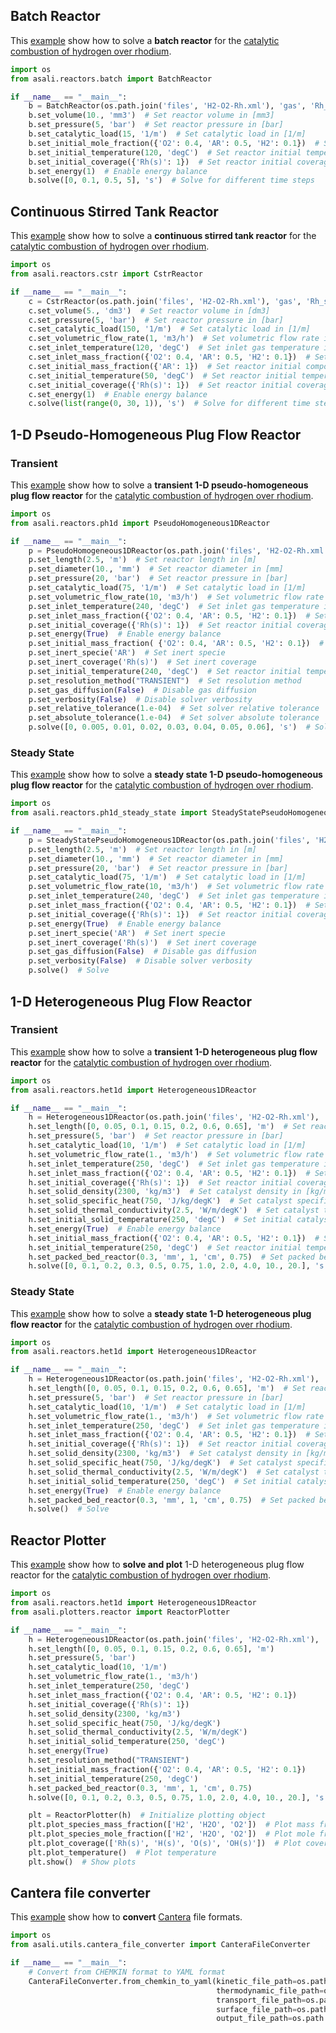 ## **Batch Reactor**

This [example](https://github.com/srebughini/ASALIPY/blob/main/examples/batch.py) show how to solve a **batch reactor**
for the [catalytic combustion of hydrogen over rhodium](https://www.detchem.com/mechanisms).

```python
import os
from asali.reactors.batch import BatchReactor

if __name__ == "__main__":
    b = BatchReactor(os.path.join('files', 'H2-O2-Rh.xml'), 'gas', 'Rh_surface')  # Initialize reactor class
    b.set_volume(10., 'mm3')  # Set reactor volume in [mm3]
    b.set_pressure(5, 'bar')  # Set reactor pressure in [bar]
    b.set_catalytic_load(15, '1/m')  # Set catalytic load in [1/m]
    b.set_initial_mole_fraction({'O2': 0.4, 'AR': 0.5, 'H2': 0.1})  # Set reactor initial composition using mole fraction
    b.set_initial_temperature(120, 'degC')  # Set reactor initial temperature in [°C]
    b.set_initial_coverage({'Rh(s)': 1})  # Set reactor initial coverage
    b.set_energy(1)  # Enable energy balance
    b.solve([0, 0.1, 0.5, 5], 's')  # Solve for different time steps
```

## **Continuous Stirred Tank Reactor**

This [example](https://github.com/srebughini/ASALIPY/blob/main/examples/cstr.py) show how to solve a **continuous
stirred tank reactor** for the [catalytic combustion of hydrogen over rhodium](https://www.detchem.com/mechanisms).

```python
import os
from asali.reactors.cstr import CstrReactor

if __name__ == "__main__":
    c = CstrReactor(os.path.join('files', 'H2-O2-Rh.xml'), 'gas', 'Rh_surface')  # Initialize reactor class
    c.set_volume(5., 'dm3')  # Set reactor volume in [dm3]
    c.set_pressure(5, 'bar')  # Set reactor pressure in [bar]
    c.set_catalytic_load(150, '1/m')  # Set catalytic load in [1/m]
    c.set_volumetric_flow_rate(1, 'm3/h')  # Set volumetric flow rate in [m3/h]
    c.set_inlet_temperature(120, 'degC')  # Set inlet gas temperature in [°C]
    c.set_inlet_mass_fraction({'O2': 0.4, 'AR': 0.5, 'H2': 0.1})  # Set inlet gas composition using mass fraction
    c.set_initial_mass_fraction({'AR': 1})  # Set reactor initial composition using mass fraction
    c.set_initial_temperature(50, 'degC')  # Set reactor initial temperature in [°C]
    c.set_initial_coverage({'Rh(s)': 1})  # Set reactor initial coverage
    c.set_energy(1)  # Enable energy balance
    c.solve(list(range(0, 30, 1)), 's')  # Solve for different time steps in [s]
```

## **1-D Pseudo-Homogeneous Plug Flow Reactor**
### **Transient**

This [example](https://github.com/srebughini/ASALIPY/blob/main/examples/ph1d_transient.py) show how to solve a **transient 1-D
pseudo-homogeneous plug flow reactor** for
the [catalytic combustion of hydrogen over rhodium](https://www.detchem.com/mechanisms).

```python
import os
from asali.reactors.ph1d import PseudoHomogeneous1DReactor

if __name__ == "__main__":
    p = PseudoHomogeneous1DReactor(os.path.join('files', 'H2-O2-Rh.xml'), 'gas', 'Rh_surface')  # Initialize reactor class
    p.set_length(2.5, 'm')  # Set reactor length in [m]
    p.set_diameter(10., 'mm')  # Set reactor diameter in [mm]
    p.set_pressure(20, 'bar')  # Set reactor pressure in [bar]
    p.set_catalytic_load(75, '1/m')  # Set catalytic load in [1/m]
    p.set_volumetric_flow_rate(10, 'm3/h')  # Set volumetric flow rate in [m3/h]
    p.set_inlet_temperature(240, 'degC')  # Set inlet gas temperature in [°C]
    p.set_inlet_mass_fraction({'O2': 0.4, 'AR': 0.5, 'H2': 0.1})  # Set inlet gas composition using mass fraction
    p.set_initial_coverage({'Rh(s)': 1})  # Set reactor initial coverage
    p.set_energy(True)  # Enable energy balance
    p.set_initial_mass_fraction( {'O2': 0.4, 'AR': 0.5, 'H2': 0.1})  # Set reactor initial composition using mass fraction
    p.set_inert_specie('AR')  # Set inert specie
    p.set_inert_coverage('Rh(s)')  # Set inert coverage
    p.set_initial_temperature(240, 'degC')  # Set reactor initial temperature in [°C]
    p.set_resolution_method("TRANSIENT")  # Set resolution method
    p.set_gas_diffusion(False)  # Disable gas diffusion
    p.set_verbosity(False)  # Disable solver verbosity
    p.set_relative_tolerance(1.e-04)  # Set solver relative tolerance
    p.set_absolute_tolerance(1.e-04)  # Set solver absolute tolerance
    p.solve([0, 0.005, 0.01, 0.02, 0.03, 0.04, 0.05, 0.06], 's')  # Solve for different time steps in [s]
```

### **Steady State**

This [example](https://github.com/srebughini/ASALIPY/blob/main/examples/ph1d_steady_state.py) show how to solve a **steady state 1-D
pseudo-homogeneous plug flow reactor** for
the [catalytic combustion of hydrogen over rhodium](https://www.detchem.com/mechanisms).

```python
import os
from asali.reactors.ph1d_steady_state import SteadyStatePseudoHomogeneous1DReactor

if __name__ == "__main__":
    p = SteadyStatePseudoHomogeneous1DReactor(os.path.join('files', 'H2-O2-Rh.yaml'), 'gas', 'Rh_surface')
    p.set_length(2.5, 'm')  # Set reactor length in [m]
    p.set_diameter(10., 'mm')  # Set reactor diameter in [mm]
    p.set_pressure(20, 'bar')  # Set reactor pressure in [bar]
    p.set_catalytic_load(75, '1/m')  # Set catalytic load in [1/m]
    p.set_volumetric_flow_rate(10, 'm3/h')  # Set volumetric flow rate in [m3/h]
    p.set_inlet_temperature(240, 'degC')  # Set inlet gas temperature in [°C]
    p.set_inlet_mass_fraction({'O2': 0.4, 'AR': 0.5, 'H2': 0.1})  # Set inlet gas composition using mass fraction
    p.set_initial_coverage({'Rh(s)': 1})  # Set reactor initial coverage
    p.set_energy(True)  # Enable energy balance
    p.set_inert_specie('AR')  # Set inert specie
    p.set_inert_coverage('Rh(s)')  # Set inert coverage
    p.set_gas_diffusion(False)  # Disable gas diffusion
    p.set_verbosity(False)  # Disable solver verbosity
    p.solve()  # Solve
```

## **1-D Heterogeneous Plug Flow Reactor**
### **Transient**
This [example](https://github.com/srebughini/ASALIPY/blob/main/examples/het1d_transient.py) show how to solve a **transient 1-D
heterogeneous plug flow reactor** for
the [catalytic combustion of hydrogen over rhodium](https://www.detchem.com/mechanisms).

```python
import os
from asali.reactors.het1d import Heterogeneous1DReactor

if __name__ == "__main__":
    h = Heterogeneous1DReactor(os.path.join('files', 'H2-O2-Rh.xml'), 'gas', 'Rh_surface')  # Initialize reactor class
    h.set_length([0, 0.05, 0.1, 0.15, 0.2, 0.6, 0.65], 'm')  # Set reactor length in [m]
    h.set_pressure(5, 'bar')  # Set reactor pressure in [bar]
    h.set_catalytic_load(10, '1/m')  # Set catalytic load in [1/m]
    h.set_volumetric_flow_rate(1., 'm3/h')  # Set volumetric flow rate in [m3/h]
    h.set_inlet_temperature(250, 'degC')  # Set inlet gas temperature in [°C]
    h.set_inlet_mass_fraction({'O2': 0.4, 'AR': 0.5, 'H2': 0.1})  # Set inlet gas composition using mass fraction
    h.set_initial_coverage({'Rh(s)': 1})  # Set reactor initial coverage
    h.set_solid_density(2300, 'kg/m3')  # Set catalyst density in [kg/m3]
    h.set_solid_specific_heat(750, 'J/kg/degK')  # Set catalyst specific heat in [J/kg/K]
    h.set_solid_thermal_conductivity(2.5, 'W/m/degK')  # Set catalyst thermal conductivity in [W/m/K]
    h.set_initial_solid_temperature(250, 'degC')  # Set initial catalyst temperature in [°C]
    h.set_energy(True)  # Enable energy balance
    h.set_initial_mass_fraction({'O2': 0.4, 'AR': 0.5, 'H2': 0.1})  # Set reactor initial composition using mass fraction
    h.set_initial_temperature(250, 'degC')  # Set reactor initial temperature in [°C]
    h.set_packed_bed_reactor(0.3, 'mm', 1, 'cm', 0.75)  # Set packed bed reactor properties
    h.solve([0, 0.1, 0.2, 0.3, 0.5, 0.75, 1.0, 2.0, 4.0, 10., 20.], 's')  # Solve for different time steps in [s]
```
### **Steady State**
This [example](https://github.com/srebughini/ASALIPY/blob/main/examples/het1d_steady_state.py) show how to solve a **steady state 1-D
heterogeneous plug flow reactor** for the [catalytic combustion of hydrogen over rhodium](https://www.detchem.com/mechanisms).

```python
import os
from asali.reactors.het1d import Heterogeneous1DReactor

if __name__ == "__main__":
    h = Heterogeneous1DReactor(os.path.join('files', 'H2-O2-Rh.xml'), 'gas', 'Rh_surface')  # Initialize reactor class
    h.set_length([0, 0.05, 0.1, 0.15, 0.2, 0.6, 0.65], 'm')  # Set reactor length in [m]
    h.set_pressure(5, 'bar')  # Set reactor pressure in [bar]
    h.set_catalytic_load(10, '1/m')  # Set catalytic load in [1/m]
    h.set_volumetric_flow_rate(1., 'm3/h')  # Set volumetric flow rate in [m3/h]
    h.set_inlet_temperature(250, 'degC')  # Set inlet gas temperature in [°C]
    h.set_inlet_mass_fraction({'O2': 0.4, 'AR': 0.5, 'H2': 0.1})  # Set inlet gas composition using mass fraction
    h.set_initial_coverage({'Rh(s)': 1})  # Set reactor initial coverage
    h.set_solid_density(2300, 'kg/m3')  # Set catalyst density in [kg/m3]
    h.set_solid_specific_heat(750, 'J/kg/degK')  # Set catalyst specific heat in [J/kg/K]
    h.set_solid_thermal_conductivity(2.5, 'W/m/degK')  # Set catalyst thermal conductivity in [W/m/K]
    h.set_initial_solid_temperature(250, 'degC')  # Set initial catalyst temperature in [°C]
    h.set_energy(True)  # Enable energy balance
    h.set_packed_bed_reactor(0.3, 'mm', 1, 'cm', 0.75)  # Set packed bed reactor properties
    h.solve()  # Solve
```

## **Reactor Plotter**

This [example](https://github.com/srebughini/ASALIPY/blob/main/examples/het1d_transiet.py) show how to **solve and plot** 1-D
heterogeneous plug flow reactor for the [catalytic combustion of hydrogen over rhodium](https://www.detchem.com/mechanisms).

```python
import os
from asali.reactors.het1d import Heterogeneous1DReactor
from asali.plotters.reactor import ReactorPlotter

if __name__ == "__main__":
    h = Heterogeneous1DReactor(os.path.join('files', 'H2-O2-Rh.xml'), 'gas', 'Rh_surface')
    h.set_length([0, 0.05, 0.1, 0.15, 0.2, 0.6, 0.65], 'm')
    h.set_pressure(5, 'bar')
    h.set_catalytic_load(10, '1/m')
    h.set_volumetric_flow_rate(1., 'm3/h')
    h.set_inlet_temperature(250, 'degC')
    h.set_inlet_mass_fraction({'O2': 0.4, 'AR': 0.5, 'H2': 0.1})
    h.set_initial_coverage({'Rh(s)': 1})
    h.set_solid_density(2300, 'kg/m3')
    h.set_solid_specific_heat(750, 'J/kg/degK')
    h.set_solid_thermal_conductivity(2.5, 'W/m/degK')
    h.set_initial_solid_temperature(250, 'degC')
    h.set_energy(True)
    h.set_resolution_method("TRANSIENT")
    h.set_initial_mass_fraction({'O2': 0.4, 'AR': 0.5, 'H2': 0.1})
    h.set_initial_temperature(250, 'degC')
    h.set_packed_bed_reactor(0.3, 'mm', 1, 'cm', 0.75)
    h.solve([0, 0.1, 0.2, 0.3, 0.5, 0.75, 1.0, 2.0, 4.0, 10., 20.], 's')

    plt = ReactorPlotter(h)  # Initialize plotting object
    plt.plot_species_mass_fraction(['H2', 'H2O', 'O2'])  # Plot mass fraction from species names
    plt.plot_species_mole_fraction(['H2', 'H2O', 'O2'])  # Plot mole fraction from species names
    plt.plot_coverage(['Rh(s)', 'H(s)', 'O(s)', 'OH(s)'])  # Plot coverage from coverage names
    plt.plot_temperature()  # Plot temperature
    plt.show()  # Show plots
```

## **Cantera file converter**

This [example](https://github.com/srebughini/ASALIPY/blob/main/examples/canterafiles.py) show how to **convert** [Cantera](https://cantera.org/) file formats.

```python
import os
from asali.utils.cantera_file_converter import CanteraFileConverter

if __name__ == "__main__":
    # Convert from CHEMKIN format to YAML format
    CanteraFileConverter.from_chemkin_to_yaml(kinetic_file_path=os.path.join("files", "kinetic.kin"),
                                              thermodynamic_file_path=os.path.join("files", "thermo.tdc"),
                                              transport_file_path=os.path.join("files", "transport.tra"),
                                              surface_file_path=os.path.join("files", "surface.sur"),
                                              output_file_path=os.path.join("files", "output_v3.yaml"))
```
